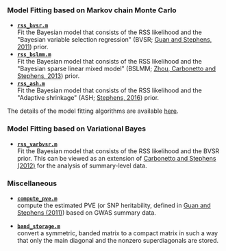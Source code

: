 ### Model Fitting based on Markov chain Monte Carlo

- [**`rss_bvsr.m`**](https://github.com/stephenslab/rss/blob/master/src/rss_bvsr.m) <br> Fit the Bayesian model that consists of the RSS likelihood and the "Bayesian variable selection regression" (BVSR; [Guan and Stephens, 2011](https://projecteuclid.org/euclid.aoas/1318514285)) prior.
- [**`rss_bslmm.m`**](https://github.com/stephenslab/rss/blob/master/src/rss_bslmm.m) <br> Fit the Bayesian model that consists of the RSS likelihood and the "Bayesian sparse linear mixed model" (BSLMM; [Zhou, Carbonetto and Stephens, 2013](http://journals.plos.org/plosgenetics/article?id=10.1371/journal.pgen.1003264)) prior.
- [**`rss_ash.m`**](https://github.com/stephenslab/rss/blob/master/src/rss_ash.m) <br> Fit the Bayesian model that consists of the RSS likelihood and the "Adaptive shrinkage" (ASH; [Stephens, 2016](http://biorxiv.org/content/early/2016/01/29/038216)) prior.

The details of the model fitting algorithms are available [here](http://www.stat.uchicago.edu/~xiangzhu/rss_mcmc.pdf). 

### Model Fitting based on Variational Bayes

- [**`rss_varbvsr.m`**](https://github.com/stephenslab/rss/blob/master/src_vb/rss_varbvsr.m) <br> Fit the Bayesian model that consists of the RSS likelihood and the BVSR prior. This can be viewed as an extension of [Carbonetto and Stephens (2012)](https://projecteuclid.org/euclid.ba/1339616726) for the analysis of summary-level data.

### Miscellaneous 

- [**`compute_pve.m`**](https://github.com/stephenslab/rss/blob/master/src/compute_pve.m) <br> compute the estimated PVE (or SNP heritability, defined in [Guan and Stephens (2011)](https://projecteuclid.org/euclid.aoas/1318514285)) based on GWAS summary data.

- [**`band_storage.m`**](https://github.com/stephenslab/rss/blob/master/misc/band_storage.m) <br> convert a symmetric, banded matrix to a compact matrix in such a way that only the main diagonal and the nonzero superdiagonals are stored.


